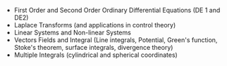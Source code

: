 - First Order and Second Order Ordinary Differential Equations (DE 1 and DE2)
- Laplace Transforms (and applications in control theory)
- Linear Systems and Non-linear Systems
- Vectors Fields and Integral (Line integrals, Potential, Green's function, Stoke's theorem, surface integrals, divergence theory)
- Multiple Integrals (cylindrical and spherical coordinates)
